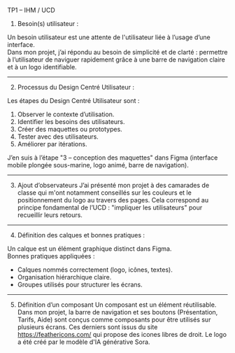 TP1 – IHM / UCD

1) Besoin(s) utilisateur :

Un besoin utilisateur est une attente de l'utilisateur liée à l’usage d’une interface.  
Dans mon projet, j’ai répondu au besoin de simplicité et de clarté : permettre à l’utilisateur de naviguer rapidement grâce à une barre de navigation claire et à un logo identifiable.

---------------------

2) Processus du Design Centré Utilisateur :

Les étapes du Design Centré Utilisateur sont :  
1. Observer le contexte d’utilisation.  
2. Identifier les besoins des utilisateurs.  
3. Créer des maquettes ou prototypes.  
4. Tester avec des utilisateurs.  
5. Améliorer par itérations.  

J’en suis à l’étape "3 – conception des maquettes" dans Figma (interface mobile plongée sous-marine, logo animé, barre de navigation).

---------------------

3) Ajout d’observateurs
J’ai présenté mon projet à des camarades de classe qui m'ont notamment conseillés sur les couleurs et le positionnement du logo au travers des pages. 
Cela correspond au principe fondamental de l’UCD : "impliquer les utilisateurs" pour recueillir leurs retours.

---------------------

4) Définition des calques et bonnes pratiques : 

Un calque est un élément graphique distinct dans Figma.  
Bonnes pratiques appliquées :  
- Calques nommés correctement (logo, icônes, textes).  
- Organisation hiérarchique claire.  
- Groupes utilisés pour structurer les écrans.

---------------------

5) Définition d’un composant
Un composant est un élément réutilisable.  
Dans mon projet, la barre de navigation et ses boutons (Présentation, Tarifs, Aide) sont conçus comme composants pour être utilisés sur plusieurs écrans.
Ces derniers sont issus du site https://feathericons.com/ qui propose des icones libres de droit. Le logo a été créé par le modèle  d'IA générative Sora.

